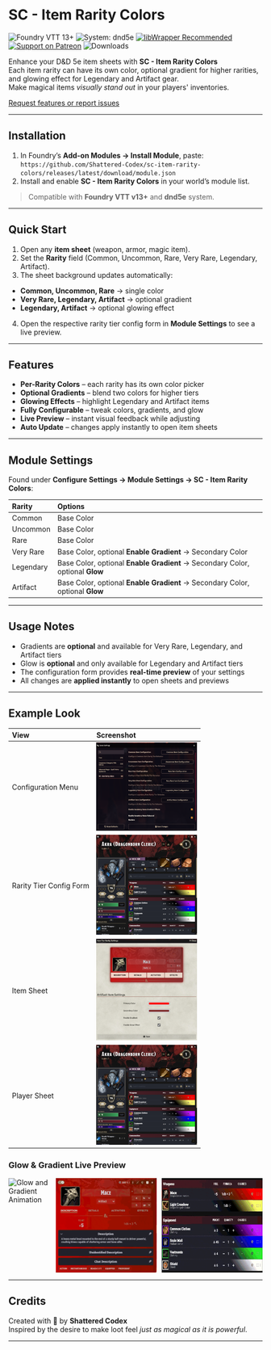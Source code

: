 # SC - Item Rarity Colors

![Foundry VTT 13+](https://img.shields.io/badge/Foundry%20VTT-13%2B-orange?logo=foundry-vtt&logoColor=white)
![System: dnd5e](https://img.shields.io/badge/System-dnd5e-blue)
[![libWrapper Recommended](https://img.shields.io/badge/libWrapper-Recommended-8A2BE2)](https://github.com/ruipin/fvtt-lib-wrapper)
[![Support on Patreon](https://img.shields.io/badge/Patreon-Shattered%20Codex-FF424D?logo=patreon&logoColor=white)](https://www.patreon.com/c/shatteredcodex)
![Downloads](https://img.shields.io/github/downloads/Shattered-Codex/sc-item-rarity-colors/total)

Enhance your D&D 5e item sheets with **SC - Item Rarity Colors**  
Each item rarity can have its own color, optional gradient for higher rarities, and glowing effect for Legendary and Artifact gear.  
Make magical items *visually stand out* in your players' inventories.

[Request features or report issues](https://github.com/Shattered-Codex/sc-item-rarity-colors/issues)

---

## Installation

1. In Foundry’s **Add-on Modules → Install Module**, paste:
   `https://github.com/Shattered-Codex/sc-item-rarity-colors/releases/latest/download/module.json`
2. Install and enable **SC - Item Rarity Colors** in your world’s module list.

> Compatible with **Foundry VTT v13+** and **dnd5e** system.

---

## Quick Start

1. Open any **item sheet** (weapon, armor, magic item).  
2. Set the **Rarity** field (Common, Uncommon, Rare, Very Rare, Legendary, Artifact).  
3. The sheet background updates automatically:
- **Common, Uncommon, Rare** → single color  
- **Very Rare, Legendary, Artifact** → optional gradient  
- **Legendary, Artifact** → optional glowing effect  
4. Open the respective rarity tier config form in **Module Settings** to see a live preview.

---

## Features

- **Per-Rarity Colors** – each rarity has its own color picker  
- **Optional Gradients** – blend two colors for higher tiers  
- **Glowing Effects** – highlight Legendary and Artifact items  
- **Fully Configurable** – tweak colors, gradients, and glow  
- **Live Preview** – instant visual feedback while adjusting  
- **Auto Update** – changes apply instantly to open item sheets  

---

## Module Settings

Found under **Configure Settings → Module Settings → SC - Item Rarity Colors**:

| Rarity | Options |
|:--------|:---------|
| Common | Base Color |
| Uncommon | Base Color |
| Rare | Base Color |
| Very Rare | Base Color, optional **Enable Gradient** → Secondary Color |
| Legendary | Base Color, optional **Enable Gradient** → Secondary Color, optional **Glow** |
| Artifact | Base Color, optional **Enable Gradient** → Secondary Color, optional **Glow** |

---

## Usage Notes

- Gradients are **optional** and available for Very Rare, Legendary, and Artifact tiers  
- Glow is **optional** and only available for Legendary and Artifact tiers  
- The configuration form provides **real-time preview** of your settings  
- All changes are **applied instantly** to open sheets and previews  

---

## Example Look

| View | Screenshot |
|:------|:------------|
| Configuration Menu | <img src="./.screenshots/config-menu.png" alt="Configuration Menu" width="200"/> |
| Rarity Tier Config Form | <img src="./.screenshots/config-form.png" alt="Rarity Tier Form" width="200"/> |
| Item Sheet | <img src="./.screenshots/item-sheets.png" alt="Item Sheet" width="200"/> |
| Player Sheet | <img src="./.screenshots/player-sheets.png" alt="Player Sheet" width="200"/> |

### Glow & Gradient Live Preview
<div style="display:flex; gap:10px;">
  <img src="./.screenshots/grad-and-glow.gif" alt="Glow and Gradient Animation" width="200" />
  <img src="./.screenshots/item-sheets-glow.gif" alt="Item Sheet Glow Animation" width="200" />
  <img src="./.screenshots/player-sheets-glow.gif" alt="Player Sheet Glow and Gradient Animation" width="200" />
</div>

---

## Credits

Created with 💛 by **Shattered Codex**  
Inspired by the desire to make loot feel *just as magical as it is powerful*.

---
